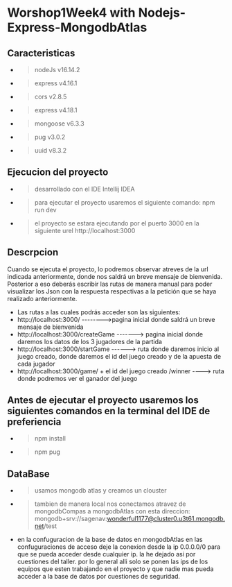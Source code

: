 # Worshop1Week4 with Nodejs-Express-MongodbAtlas

## Caracteristicas 
- > nodeJs  v16.14.2
- > express v4.16.1
- > cors v2.8.5
- > express v4.18.1
- > mongoose v6.3.3
- > pug v3.0.2
- > uuid v8.3.2

## Ejecucion del proyecto
- > desarrollado con el IDE Intellij IDEA
- > para ejecutar el proyecto usaremos el siguiente comando: npm run dev
- > el proyecto se estara ejecutando por el puerto 3000 en la siguiente urel http://localhost:3000

## Descrpcion 
 
Cuando se ejecuta el proyecto, lo podremos observar atreves de la url indicada anteriormente, donde nos saldrá un breve mensaje de bienvenida.
Posterior a eso deberás escribir las rutas de manera manual para poder visualizar los Json con la respuesta respectivas a la petición que se haya realizado anteriormente.
- Las rutas a las cuales podrás acceder son las siguientes:
- http://localhost:3000/ -------->pagina inicial donde saldrá un breve mensaje de bienvenida 
- http://localhost:3000/createGame -------> pagina inicial donde daremos los datos de los 3 jugadores de la partida 
- http://localhost:3000/startGame ------> ruta donde daremos inicio al juego creado, donde daremos el id del juego creado y de la apuesta de cada jugador
- http://localhost:3000/game/ + el id del juego creado /winner ----> ruta donde podremos ver el ganador del juego

## Antes de ejecutar el proyecto usaremos los siguientes comandos en la terminal del IDE de preferiencia 

- > npm install
- > npm pug

## DataBase
- > usamos mongodb atlas y creamos un clouster
- > tambien de manera local nos conectamos atravez de mongodbCompas a mongodbAtlas con esta direccion: mongodb+srv://sagenav:wonderful1177@cluster0.u3t61.mongodb.net/test
- en la confuguracion de la base de datos en mongodbAtlas en las confuguraciones de acceso deje la conexion desde la ip 0.0.0.0/0 para que se pueda acceder desde cualquier ip. la he dejado asi por cuestiones del taller. por lo general alli solo se ponen las ips de los equipos que esten trabajando en el  proyecto y que nadie mas pueda acceder a la base de datos por cuestiones de seguridad.






